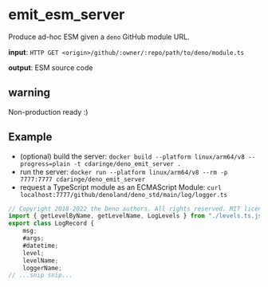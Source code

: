 # emit_esm_server

Produce ad-hoc ESM given a `deno` GitHub module URL.

**input**: `HTTP GET <origin>/github/:owner/:repo/path/to/deno/module.ts`

**output**: ESM source code

## warning

Non-production ready :)

## Example

- (optional) build the server:
  `docker build --platform linux/arm64/v8 --progress=plain -t cdaringe/deno_emit_server .`
- run the server:
  `docker run --platform linux/arm64/v8 --rm -p 7777:7777 cdaringe/deno_emit_server`
- request a TypeScript module as an ECMAScript Module:
  `curl localhost:7777/github/denoland/deno_std/main/log/logger.ts`

```js
// Copyright 2018-2022 the Deno authors. All rights reserved. MIT license.
import { getLevelByName, getLevelName, LogLevels } from "./levels.ts.js";
export class LogRecord {
    msg;
    #args;
    #datetime;
    level;
    levelName;
    loggerName;
// ...snip snip...
```
